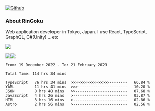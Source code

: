 [![Github](https://img.shields.io/github/followers/RinGoku?label=Follow&style=social)](https://github.com/RinGoku)

### About RinGoku
Web application developer in Tokyo, Japan.
I use React, TypeScript, GraphQL, C#(Unity) ...etc

![](https://github-profile-summary-cards.vercel.app/api/cards/profile-details?username=RinGoku&theme=default)

![](https://github-profile-summary-cards.vercel.app/api/cards/repos-per-language?username=RinGoku&theme=default)![](https://github-profile-summary-cards.vercel.app/api/cards/stats?username=RinGoku&theme=default)

<!--START_SECTION:waka-->

```text
From: 19 December 2022 - To: 21 February 2023

Total Time: 114 hrs 34 mins

TypeScript   76 hrs 34 mins  >>>>>>>>>>>>>>>>>--------   66.84 %
YAML         11 hrs 41 mins  >>>----------------------   10.20 %
JSON         8 hrs 48 mins   >>-----------------------   07.68 %
JavaScript   4 hrs 26 mins   >------------------------   03.87 %
HTML         3 hrs 16 mins   >------------------------   02.86 %
Astro        2 hrs 56 mins   >------------------------   02.56 %
```

<!--END_SECTION:waka-->
